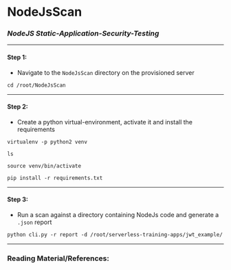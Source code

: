 # **NodeJsScan**


### *NodeJS Static-Application-Security-Testing*

-------

#### Step 1:

* Navigate to the `NodeJsScan` directory on the provisioned server

```commandline
cd /root/NodeJsScan
```

-------

#### Step 2:

* Create a python virtual-environment, activate it and install the requirements

```commandline
virtualenv -p python2 venv

ls

source venv/bin/activate

pip install -r requirements.txt
```

-------

#### Step 3:

* Run a scan against a directory containing NodeJs code and generate a `.json` report

```commandline
python cli.py -r report -d /root/serverless-training-apps/jwt_example/
```

---------

### Reading Material/References:
